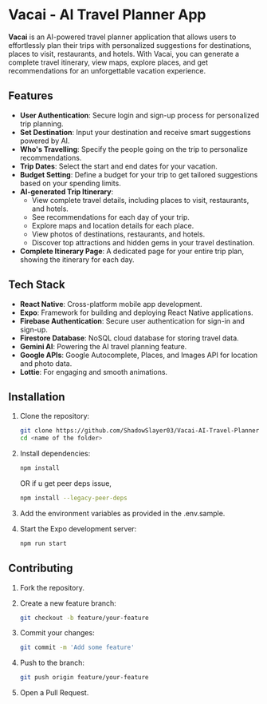 # Vacai - AI Travel Planner App

**Vacai** is an AI-powered travel planner application that allows users to effortlessly plan their trips with personalized suggestions for destinations, places to visit, restaurants, and hotels. With Vacai, you can generate a complete travel itinerary, view maps, explore places, and get recommendations for an unforgettable vacation experience.

## Features

- **User Authentication**: Secure login and sign-up process for personalized trip planning.
- **Set Destination**: Input your destination and receive smart suggestions powered by AI.
- **Who's Travelling**: Specify the people going on the trip to personalize recommendations.
- **Trip Dates**: Select the start and end dates for your vacation.
- **Budget Setting**: Define a budget for your trip to get tailored suggestions based on your spending limits.
- **AI-generated Trip Itinerary**:
  - View complete travel details, including places to visit, restaurants, and hotels.
  - See recommendations for each day of your trip.
  - Explore maps and location details for each place.
  - View photos of destinations, restaurants, and hotels.
  - Discover top attractions and hidden gems in your travel destination.
- **Complete Itinerary Page**: A dedicated page for your entire trip plan, showing the itinerary for each day.

## Tech Stack

- **React Native**: Cross-platform mobile app development.
- **Expo**: Framework for building and deploying React Native applications.
- **Firebase Authentication**: Secure user authentication for sign-in and sign-up.
- **Firestore Database**: NoSQL cloud database for storing travel data.
- **Gemini AI**: Powering the AI travel planning feature.
- **Google APIs**: Google Autocomplete, Places, and Images API for location and photo data.
- **Lottie**: For engaging and smooth animations.

## Installation

1. Clone the repository:

   ```bash
   git clone https://github.com/ShadowSlayer03/Vacai-AI-Travel-Planner-App.git
   cd <name of the folder>
   ```

2. Install dependencies:

   ```bash
   npm install
   ```

   OR if u get peer deps issue,

   ```bash
   npm install --legacy-peer-deps
   ```

3. Add the environment variables as provided in the .env.sample.

4. Start the Expo development server:

   ```bash
   npm run start
   ```

## Contributing

1. Fork the repository.

2. Create a new feature branch:
   ```bash
   git checkout -b feature/your-feature
   ```

3. Commit your changes:
   ```bash
   git commit -m 'Add some feature'
   ```

4. Push to the branch:
   ```bash
   git push origin feature/your-feature
   ```

5. Open a Pull Request.

